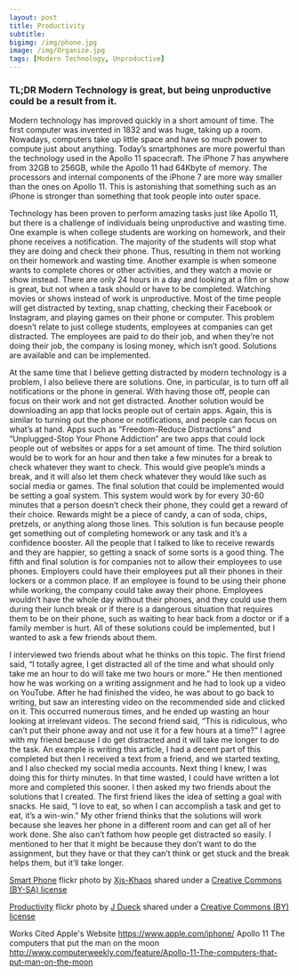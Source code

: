 ```yaml
---
layout: post
title: Productivity
subtitle:
bigimg: /img/phone.jpg
image: /img/Organize.jpg
tags: [Modern Technology, Unproductive]
---
```


### TL;DR Modern Technology is great, but being unproductive could be a result from it.

Modern technology has improved quickly in a short amount of time. The first computer was invented in 1832 and was huge, taking up a room. Nowadays, computers take up little space and have so much power to compute just about anything. Today’s smartphones are more powerful than the technology used in the Apollo 11 spacecraft. The iPhone 7 has anywhere from 32GB to 256GB, while the Apollo 11 had 64Kbyte of memory. The processors and internal components of the iPhone 7 are more way smaller than the ones on Apollo 11. This is astonishing that something such as an iPhone is stronger than something that took people into outer space.

Technology has been proven to perform amazing tasks just like Apollo 11, but there is a challenge of individuals being unproductive and wasting time. One example is when college students are working on homework, and their phone receives a notification. The majority of the students will stop what they are doing and check their phone. Thus, resulting in them not working on their homework and wasting time. Another example is when someone wants to complete chores or other activities, and they watch a movie or show instead. There are only 24 hours in a day and looking at a film or show is great, but not when a task should or have to be completed. Watching movies or shows instead of work is unproductive. Most of the time people will get distracted by texting, snap chatting, checking their Facebook or Instagram, and playing games on their phone or computer. This problem doesn’t relate to just college students, employees at companies can get distracted. The employees are paid to do their job, and when they’re not doing their job, the company is losing money, which isn’t good. Solutions are available and can be implemented.

At the same time that I believe getting distracted by modern technology is a problem, I also believe there are solutions. One, in particular, is to turn off all notifications or the phone in general. With having those off, people can focus on their work and not get distracted. Another solution would be downloading an app that locks people out of certain apps. Again, this is similar to turning out the phone or notifications, and people can focus on what’s at hand. Apps such as “Freedom-Reduce Distractions” and “Unplugged-Stop Your Phone Addiction” are two apps that could lock people out of websites or apps for a set amount of time. The third solution would be to work for an hour and then take a few minutes for a break to check whatever they want to check. This would give people’s minds a break, and it will also let them check whatever they would like such as social media or games. The final solution that could be implemented would be setting a goal system. This system would work by for every 30-60 minutes that a person doesn’t check their phone, they could get a reward of their choice. Rewards might be a piece of candy, a can of soda, chips, pretzels, or anything along those lines. This solution is fun because people get something out of completing homework or any task and it’s a confidence booster. All the people that I talked to like to receive rewards and they are happier, so getting a snack of some sorts is a good thing. The fifth and final solution is for companies not to allow their employees to use phones. Employers could have their employees put all their phones in their lockers or a common place. If an employee is found to be using their phone while working, the company could take away their phone. Employees wouldn’t have the whole day without their phones, and they could use them during their lunch break or if there is a dangerous situation that requires them to be on their phone, such as waiting to hear back from a doctor or if a family member is hurt. All of these solutions could be implemented, but I wanted to ask a few friends about them.

I interviewed two friends about what he thinks on this topic. The first friend said, “I totally agree, I get distracted all of the time and what should only take me an hour to do will take me two hours or more.” He then mentioned how he was working on a writing assignment and he had to look up a video on YouTube. After he had finished the video, he was about to go back to writing, but saw an interesting video on the recommended side and clicked on it. This occurred numerous times, and he ended up wasting an hour looking at irrelevant videos. The second friend said, “This is ridiculous, who can’t put their phone away and not use it for a few hours at a time?” I agree with my friend because I do get distracted and it will take me longer to do the task. An example is writing this article, I had a decent part of this completed but then I received a text from a friend, and we started texting, and I also checked my social media accounts. Next thing I knew, I was doing this for thirty minutes. In that time wasted, I could have written a lot more and completed this sooner. I then asked my two friends about the solutions that I created. The first friend likes the idea of setting a goal with snacks. He said, “I love to eat, so when I can accomplish a task and get to eat, it’s a win-win.” My other friend thinks that the solutions will work because she leaves her phone in a different room and can get all of her work done. She also can’t fathom how people get distracted so easily. I mentioned to her that it might be because they don’t want to do the assignment, but they have or that they can’t think or get stuck and the break helps them, but it’ll take longer.



<a title="Smart Phone" href="https://flickr.com/photos/xjs-khaos/4651333176">Smart Phone</a> flickr photo by <a href="https://flickr.com/people/xjs-khaos">Xjs-Khaos</a> shared under a <a href="https://creativecommons.org/licenses/by-sa/2.0/">Creative Commons (BY-SA) license</a> </small>

<a title="Productivity" href="https://flickr.com/photos/otherjoel/230656948">Productivity</a> flickr photo by <a href="https://flickr.com/people/otherjoel">J Dueck</a> shared under a <a href="https://creativecommons.org/licenses/by/2.0/">Creative Commons (BY) license</a> </small>



Works Cited
Apple's Website
https://www.apple.com/iphone/
Apollo 11 The computers that put the man on the moon
http://www.computerweekly.com/feature/Apollo-11-The-computers-that-put-man-on-the-moon
